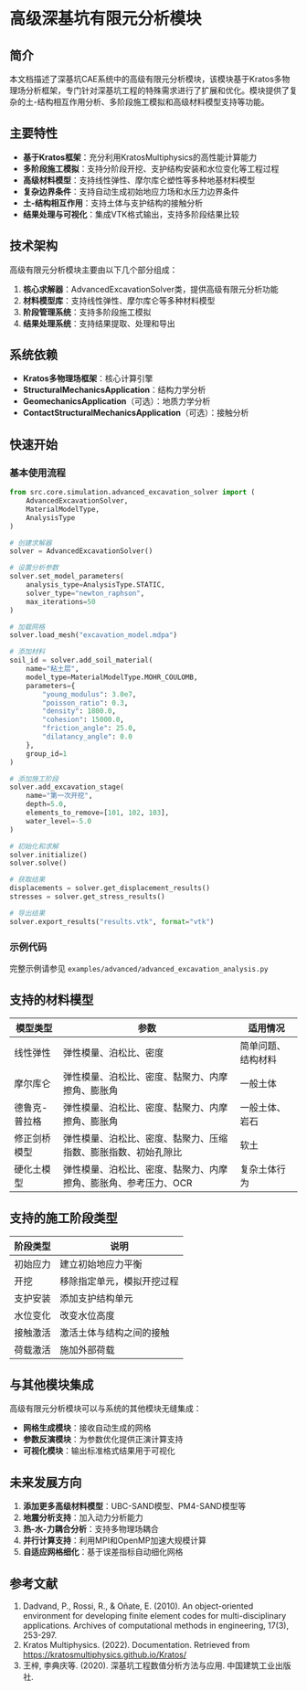 # 高级深基坑有限元分析模块

## 简介

本文档描述了深基坑CAE系统中的高级有限元分析模块，该模块基于Kratos多物理场分析框架，专门针对深基坑工程的特殊需求进行了扩展和优化。模块提供了复杂的土-结构相互作用分析、多阶段施工模拟和高级材料模型支持等功能。

## 主要特性

- **基于Kratos框架**：充分利用KratosMultiphysics的高性能计算能力
- **多阶段施工模拟**：支持分阶段开挖、支护结构安装和水位变化等工程过程
- **高级材料模型**：支持线性弹性、摩尔库仑塑性等多种地基材料模型
- **复杂边界条件**：支持自动生成初始地应力场和水压力边界条件
- **土-结构相互作用**：支持土体与支护结构的接触分析
- **结果处理与可视化**：集成VTK格式输出，支持多阶段结果比较

## 技术架构

高级有限元分析模块主要由以下几个部分组成：

1. **核心求解器**：AdvancedExcavationSolver类，提供高级有限元分析功能
2. **材料模型库**：支持线性弹性、摩尔库仑等多种材料模型
3. **阶段管理系统**：支持多阶段施工模拟
4. **结果处理系统**：支持结果提取、处理和导出

## 系统依赖

- **Kratos多物理场框架**：核心计算引擎
- **StructuralMechanicsApplication**：结构力学分析
- **GeomechanicsApplication**（可选）：地质力学分析
- **ContactStructuralMechanicsApplication**（可选）：接触分析

## 快速开始

### 基本使用流程

```python
from src.core.simulation.advanced_excavation_solver import (
    AdvancedExcavationSolver, 
    MaterialModelType, 
    AnalysisType
)

# 创建求解器
solver = AdvancedExcavationSolver()

# 设置分析参数
solver.set_model_parameters(
    analysis_type=AnalysisType.STATIC,
    solver_type="newton_raphson",
    max_iterations=50
)

# 加载网格
solver.load_mesh("excavation_model.mdpa")

# 添加材料
soil_id = solver.add_soil_material(
    name="粘土层",
    model_type=MaterialModelType.MOHR_COULOMB,
    parameters={
        "young_modulus": 3.0e7,
        "poisson_ratio": 0.3,
        "density": 1800.0,
        "cohesion": 15000.0,
        "friction_angle": 25.0,
        "dilatancy_angle": 0.0
    },
    group_id=1
)

# 添加施工阶段
solver.add_excavation_stage(
    name="第一次开挖",
    depth=5.0,
    elements_to_remove=[101, 102, 103],
    water_level=-5.0
)

# 初始化和求解
solver.initialize()
solver.solve()

# 获取结果
displacements = solver.get_displacement_results()
stresses = solver.get_stress_results()

# 导出结果
solver.export_results("results.vtk", format="vtk")
```

### 示例代码

完整示例请参见 `examples/advanced/advanced_excavation_analysis.py`

## 支持的材料模型

| 模型类型 | 参数 | 适用情况 |
|---------|------|---------|
| 线性弹性 | 弹性模量、泊松比、密度 | 简单问题、结构材料 |
| 摩尔库仑 | 弹性模量、泊松比、密度、黏聚力、内摩擦角、膨胀角 | 一般土体 |
| 德鲁克-普拉格 | 弹性模量、泊松比、密度、黏聚力、内摩擦角、膨胀角 | 一般土体、岩石 |
| 修正剑桥模型 | 弹性模量、泊松比、密度、黏聚力、压缩指数、膨胀指数、初始孔隙比 | 软土 |
| 硬化土模型 | 弹性模量、泊松比、密度、黏聚力、内摩擦角、膨胀角、参考压力、OCR | 复杂土体行为 |

## 支持的施工阶段类型

| 阶段类型 | 说明 |
|---------|------|
| 初始应力 | 建立初始地应力平衡 |
| 开挖 | 移除指定单元，模拟开挖过程 |
| 支护安装 | 添加支护结构单元 |
| 水位变化 | 改变水位高度 |
| 接触激活 | 激活土体与结构之间的接触 |
| 荷载激活 | 施加外部荷载 |

## 与其他模块集成

高级有限元分析模块可以与系统的其他模块无缝集成：

- **网格生成模块**：接收自动生成的网格
- **参数反演模块**：为参数优化提供正演计算支持
- **可视化模块**：输出标准格式结果用于可视化

## 未来发展方向

1. **添加更多高级材料模型**：UBC-SAND模型、PM4-SAND模型等
2. **地震分析支持**：加入动力分析能力
3. **热-水-力耦合分析**：支持多物理场耦合
4. **并行计算支持**：利用MPI和OpenMP加速大规模计算
5. **自适应网格细化**：基于误差指标自动细化网格

## 参考文献

1. Dadvand, P., Rossi, R., & Oñate, E. (2010). An object-oriented environment for developing finite element codes for multi-disciplinary applications. Archives of computational methods in engineering, 17(3), 253-297.
2. Kratos Multiphysics. (2022). Documentation. Retrieved from https://kratosmultiphysics.github.io/Kratos/
3. 王梓, 李典庆等. (2020). 深基坑工程数值分析方法与应用. 中国建筑工业出版社. 
